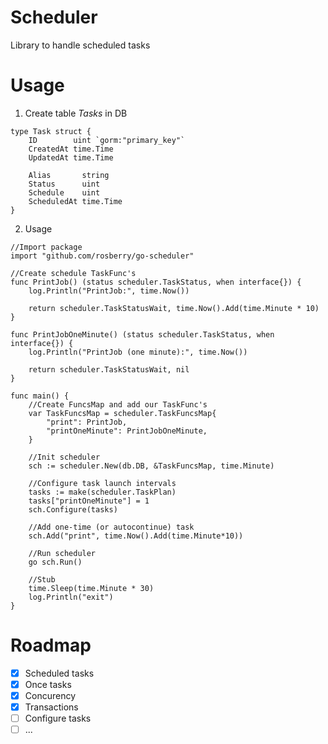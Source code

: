# Scheduler

Library to handle scheduled tasks


# Usage
1. Create table _Tasks_ in DB
```golang
type Task struct {
    ID        uint `gorm:"primary_key"`
    CreatedAt time.Time
    UpdatedAt time.Time

    Alias       string
    Status      uint
    Schedule    uint
    ScheduledAt time.Time
}
```


2. Usage
```golang
//Import package
import "github.com/rosberry/go-scheduler"

//Create schedule TaskFunc's
func PrintJob() (status scheduler.TaskStatus, when interface{}) {
	log.Println("PrintJob:", time.Now())

	return scheduler.TaskStatusWait, time.Now().Add(time.Minute * 10)
}

func PrintJobOneMinute() (status scheduler.TaskStatus, when interface{}) {
	log.Println("PrintJob (one minute):", time.Now())

	return scheduler.TaskStatusWait, nil
}

func main() {
    //Create FuncsMap and add our TaskFunc's
    var TaskFuncsMap = scheduler.TaskFuncsMap{
        "print": PrintJob,
        "printOneMinute": PrintJobOneMinute,
    }

    //Init scheduler
    sch := scheduler.New(db.DB, &TaskFuncsMap, time.Minute)

    //Configure task launch intervals
    tasks := make(scheduler.TaskPlan)
    tasks["printOneMinute"] = 1
    sch.Configure(tasks)

    //Add one-time (or autocontinue) task
    sch.Add("print", time.Now().Add(time.Minute*10))
    
    //Run scheduler
    go sch.Run()

    //Stub
    time.Sleep(time.Minute * 30)
    log.Println("exit")
}
```

# Roadmap
- [x] Scheduled tasks
- [x] Once tasks 
- [x] Concurency
- [x] Transactions
- [ ] Configure tasks
- [ ] ... 
